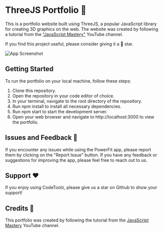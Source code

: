 # ThreeJS Portfolio 🚀

This is a portfolio website built using ThreeJS, a popular JavaScript library for creating 3D graphics on the web. The website was created by following a tutorial from the ["JavaScript Mastery"](https://www.youtube.com/watch?v=0fYi8SGA20k&t=10s) YouTube channel.

If you find this project useful, please consider giving it a 🌟 star.

![App Screenshot](https://i.ibb.co/j3xdYbR/preview.png)

## Getting Started

To run the portfolio on your local machine, follow these steps:

1. Clone this repository.
2. Open the repository in your code editor of choice.
3. In your terminal, navigate to the root directory of the repository.
4. Run npm install to install all necessary dependencies.
5. Run npm start to start the development server.
6. Open your web browser and navigate to http://localhost:3000 to view the portfolio.

## Issues and Feedback 💬

If you encounter any issues while using the PowerFit app, please report them by clicking on the "Report Issue" button. If you have any feedback or suggestions for improving the app, please feel free to reach out to us.

## Support ❤️

If you enjoy using CodeToolz, please give us a star on Github to show your support!

## Credits 🙏

This portfolio was created by following the tutorial from the [JavaScript Mastery](https://www.youtube.com/watch?v=0fYi8SGA20k&t=10s) YouTube channel.
